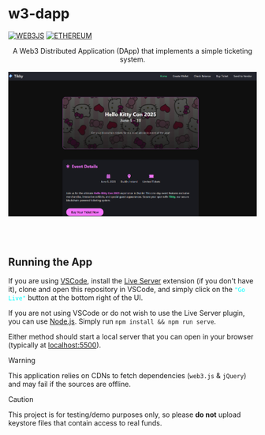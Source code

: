 # w3-dapp

[![WEB3JS](https://img.shields.io/badge/web3.js-blue?logo=web3dotjs&logoColor=blue&labelColor=white)](https://web3js.readthedocs.io/en/v1.10.0)
[![ETHEREUM](https://img.shields.io/badge/Ethereum-gray?logo=ethereum&logoColor=black&labelColor=white)](https://en.wikipedia.org/wiki/Ethereum)

<p align="center">
    A Web3 Distributed Application (DApp) that implements a simple ticketing system.<br /><br />
    <img width=800 alt="Home Page Screenshot" src="./images/docs/png/home-page.png" />
</p>
<br /><br />

## Running the App
If you are using [VSCode](https://code.visualstudio.com), install the [Live Server](https://marketplace.visualstudio.com/items?itemName=ritwickdey.LiveServer) extension (if you don't have it), clone and open this repository in VSCode, and simply click on the <code style="color: Cyan">"Go Live"</code> button at the bottom right of the UI.

If you are not using VSCode or do not wish to use the Live Server plugin, you can use [Node.js](https://nodejs.org/en). Simply run `npm install && npm run serve`.

Either method should start a local server that you can open in your browser (typically at [localhost:5500](http://localhost:5500)).

> [!WARNING]
> This application relies on CDNs to fetch dependencies (`web3.js` & `jQuery`) and may fail if the sources are offline.

> [!CAUTION]
> This project is for testing/demo purposes only, so please **do not** upload keystore files that contain access to real funds.
